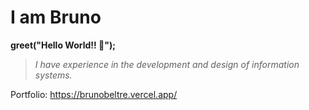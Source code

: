# I am Bruno

**greet("Hello World!! 👋");**

>_I have experience in the development and design of information systems._

Portfolio:
https://brunobeltre.vercel.app/
